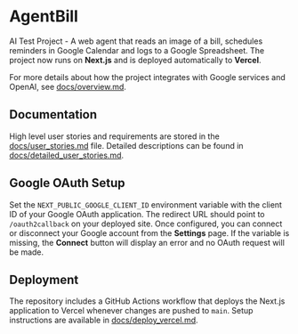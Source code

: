 # AgentBill

AI Test Project - A web agent that reads an image of a bill, schedules reminders in Google Calendar and logs to a Google Spreadsheet. The project now runs on **Next.js** and is deployed automatically to **Vercel**.

For more details about how the project integrates with Google services and OpenAI, see [docs/overview.md](docs/overview.md).

## Documentation

High level user stories and requirements are stored in the [docs/user_stories.md](docs/user_stories.md) file. Detailed descriptions can be found in [docs/detailed_user_stories.md](docs/detailed_user_stories.md).

## Google OAuth Setup

Set the `NEXT_PUBLIC_GOOGLE_CLIENT_ID` environment variable with the client ID of your Google OAuth application. The redirect URL should point to `/oauth2callback` on your deployed site. Once configured, you can connect or disconnect your Google account from the **Settings** page. If the variable is missing, the **Connect** button will display an error and no OAuth request will be made.

## Deployment

The repository includes a GitHub Actions workflow that deploys the Next.js application to Vercel whenever changes are pushed to `main`. Setup instructions are available in [docs/deploy_vercel.md](docs/deploy_vercel.md).
